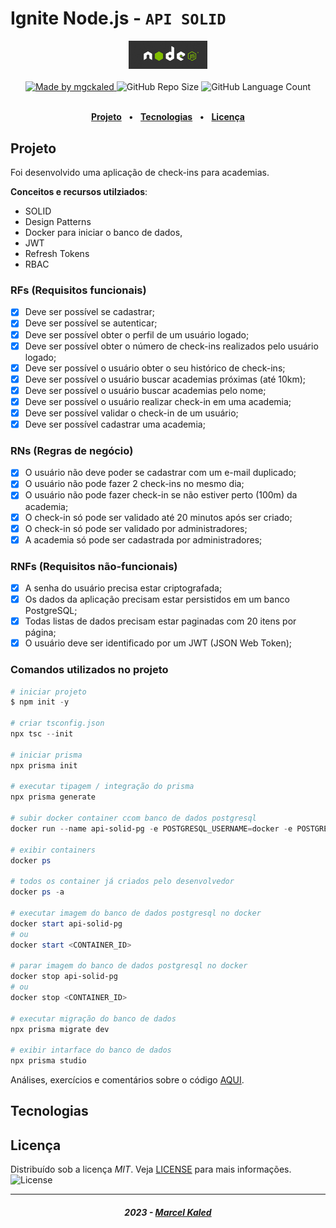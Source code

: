<!-- markdownlint-disable MD033 -->

# Ignite Node.js - `API SOLID`

<div align="center">
   <img alt="Node.js" src=".github/assets/nodejs-logo.jpg" width="25%"/>
</div>
<br>

<div align="center">
   <a href="https://github.com/mgckaled">
      <img alt="Made by mgckaled" src="https://img.shields.io/badge/made%20by-mgckaled-yellow">
   </a>
   <img alt="GitHub Repo Size" src="https://img.shields.io/github/repo-size/mgckaled/ignite-nodejs-api-solid">
   <img alt="GitHub Language Count" src="https://img.shields.io/github/languages/count/mgckaled/ignite-nodejs-api-solid">
</div>

<br>

<div align="center">

[**Projeto**](#projeto) &nbsp;&nbsp;**•**&nbsp;&nbsp;
[**Tecnologias**](#tecnologias) &nbsp;&nbsp;**•**&nbsp;&nbsp;
[**Licença**](#licença)

</div>

## Projeto

Foi desenvolvido uma aplicação de check-ins para academias.

**Conceitos e recursos utilziados**:

- SOLID
- Design Patterns
- Docker para iniciar o banco de dados,
- JWT
- Refresh Tokens
- RBAC

### RFs (Requisitos funcionais)

- [x] Deve ser possível se cadastrar;
- [x] Deve ser possível se autenticar;
- [x] Deve ser possível obter o perfil de um usuário logado;
- [x] Deve ser possível obter o número de check-ins realizados pelo usuário logado;
- [x] Deve ser possível o usuário obter o seu histórico de check-ins;
- [x] Deve ser possível o usuário buscar academias próximas (até 10km);
- [x] Deve ser possível o usuário buscar academias pelo nome;
- [x] Deve ser possível o usuário realizar check-in em uma academia;
- [x] Deve ser possível validar o check-in de um usuário;
- [x] Deve ser possível cadastrar uma academia;

### RNs (Regras de negócio)

- [x] O usuário não deve poder se cadastrar com um e-mail duplicado;
- [x] O usuário não pode fazer 2 check-ins no mesmo dia;
- [x] O usuário não pode fazer check-in se não estiver perto (100m) da academia;
- [x] O check-in só pode ser validado até 20 minutos após ser criado;
- [x] O check-in só pode ser validado por administradores;
- [x] A academia só pode ser cadastrada por administradores;

### RNFs (Requisitos não-funcionais)

- [x] A senha do usuário precisa estar criptografada;
- [x] Os dados da aplicação precisam estar persistidos em um banco PostgreSQL;
- [x] Todas listas de dados precisam estar paginadas com 20 itens por página;
- [x] O usuário deve ser identificado por um JWT (JSON Web Token);

### Comandos utilizados no projeto

```powershell
# iniciar projeto
$ npm init -y

# criar tsconfig.json
npx tsc --init

# iniciar prisma
npx prisma init

# executar tipagem / integração do prisma
npx prisma generate

# subir docker container ccom banco de dados postgresql
docker run --name api-solid-pg -e POSTGRESQL_USERNAME=docker -e POSTGRESQL_PASSWORD=<senha> -e POSTGRESQL_DATABASE=apisolid -p 5432:5432 bitnami/postgresql

# exibir containers
docker ps

# todos os container já criados pelo desenvolvedor
docker ps -a

# executar imagem do banco de dados postgresql no docker
docker start api-solid-pg
# ou
docker start <CONTAINER_ID>

# parar imagem do banco de dados postgresql no docker
docker stop api-solid-pg
# ou
docker stop <CONTAINER_ID>

# executar migração do banco de dados
npx prisma migrate dev

# exibir intarface do banco de dados
npx prisma studio
```

Análises, exercícios e comentários sobre o código [AQUI](/.github/docs/index.md).

## Tecnologias

## Licença

Distribuído sob a licença *MIT*. Veja [LICENSE](LICENSE) para mais informações.  <img alt="License" src="https://img.shields.io/static/v1?label=license&message=MIT&color=49AA26&labelColor=000000">

---

<h5 align="center">
  2023 - <a href="https://github.com/mgckaled/">Marcel Kaled</a>
</h5>

